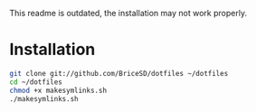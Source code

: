 This readme is outdated, the installation may not work properly.

Installation
===

```bash
git clone git://github.com/BriceSD/dotfiles ~/dotfiles
cd ~/dotfiles
chmod +x makesymlinks.sh
./makesymlinks.sh
```
